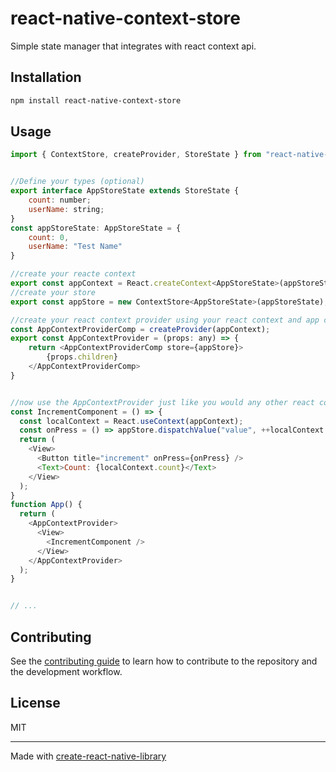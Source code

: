 # react-native-context-store
Simple state manager that integrates with react context api.

## Installation

```sh
npm install react-native-context-store
```

## Usage

```js
import { ContextStore, createProvider, StoreState } from "react-native-context-store";


//Define your types (optional)
export interface AppStoreState extends StoreState {
    count: number;
    userName: string;
}
const appStoreState: AppStoreState = {
    count: 0,
    userName: "Test Name"
}

//create your reacte context
export const appContext = React.createContext<AppStoreState>(appStoreState);
//create your store
export const appStore = new ContextStore<AppStoreState>(appStoreState);

//create your react context provider using your react context and app context store.
const AppContextProviderComp = createProvider(appContext);
export const AppContextProvider = (props: any) => {
    return <AppContextProviderComp store={appStore}>
        {props.children}
    </AppContextProviderComp>
}


//now use the AppContextProvider just like you would any other react context provider.
const IncrementComponent = () => {
  const localContext = React.useContext(appContext);
  const onPress = () => appStore.dispatchValue("value", ++localContext.count); //you can also use appStore.dispatch(newState) to update all values.
  return (
    <View>
      <Button title="increment" onPress={onPress} />
      <Text>Count: {localContext.count}</Text>
    </View>
  );
}
function App() {
  return (
    <AppContextProvider>
      <View>
        <IncrementComponent />
      </View>
    </AppContextProvider>
  );
}


// ...
```

## Contributing

See the [contributing guide](CONTRIBUTING.md) to learn how to contribute to the repository and the development workflow.

## License

MIT

---

Made with [create-react-native-library](https://github.com/callstack/react-native-builder-bob)
